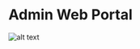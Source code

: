 # Admin Web Portal



![alt text](https://github.com/taydinadnan/BringApp-Delivery-service-app/blob/main/bringapp_admin_web_portal/ss/adnan%20admin%20web%20panel.jpg?raw=true)

